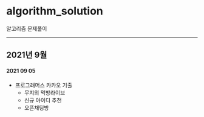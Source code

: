 # algorithm_solution
알고리즘 문제풀이
___
## 2021년 9월
#### 2021 09 05
  - 프로그래머스 카카오 기출
    - 무지의 먹방라이브
    - 신규 아이디 추천
    - 오픈채팅방
